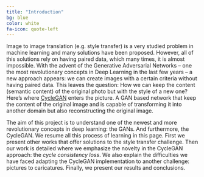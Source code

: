 ```yaml
---
title: "Introduction"
bg: blue
color: white
fa-icon: quote-left
---
```


Image to image translation (e.g. style transfer) is a very studied problem in machine learning and many solutions have been proposed. However, all of this solutions rely on having paired data, which many times, it is almost impossible. With the advent of the Generative Adversarial Networks – one the most revolutionary concepts in Deep Learning in the last few years – a new approach appears: we can create images with a certain criteria without having paired data. This leaves the question: How we can keep the content (semantic content) of the original photo but with the style of a new one? Here’s where [CycleGAN](https://arxiv.org/abs/1703.10593) enters the picture. A GAN based network that keep the content of the original image and is capable of transforming it into another domain but also reconstructing the original image.

The aim of this project is to understand one of the newest and more revolutionary concepts in deep learning: the GANs. And furthermore, the CycleGAN. We resume all this process of learning in this page. First we present other works that offer solutions to the style transfer challenge. Then our work is detailed where we emphasize the novelty in the CycleGAN approach: the _cycle consistency loss_. We also explain the difficulties we have faced adapting the CycleGAN implementation to another challenge: pictures to caricatures. Finally, we present our results and conclusions.

